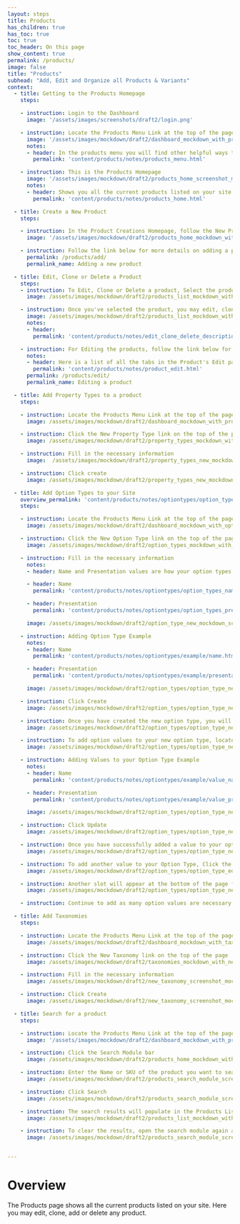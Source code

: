 ```yaml
---
layout: steps
title: Products
has_children: true
has_toc: true
toc: true
toc_header: On this page
show_content: true
permalink: /products/
image: false
title: "Products"
subhead: "Add, Edit and Organize all Products & Variants"
context:
  - title: Getting to the Products Homepage
    steps:

    - instruction: Login to the Dashboard
      image: '/assets/images/screenshots/draft2/login.png'

    - instruction: Locate the Products Menu Link at the top of the page
      image: '/assets/images/mockdown/draft2/dashboard_mockdown_with_products_menu_screenshot.jpg'
      notes:
      - header: In the products menu you will find other helpful ways to keep your products organized
        permalink: 'content/products/notes/products_menu.html'

    - instruction: This is the Products Homepage
      image: '/assets/images/mockdown/draft2/products_home_screenshot_mockdown.png'
      notes:
      - header: Shows you all the current products listed on your site. Here you can edit, clone, add or delete any product.
        permalink: 'content/products/notes/products_home.html'

  - title: Create a New Product
    steps:

    - instruction: In the Product Creations Homepage, follow the New Product Link in the Navigation Bar at the top
      image: '/assets/images/mockdown/draft2/products_home_mockdown_with_new_product_button.jpg'

    - instruction: Follow the link below for more details on adding a product to your site
      permalink: /products/add/
      permalink_name: Adding a new product

  - title: Edit, Clone or Delete a Product
    steps:
    - instruction: To Edit, Clone or Delete a product, Select the product you want to edit from the products list on the products homepage
      image: /assets/images/mockdown/draft2/products_list_mockdown_with_products_header_screenshot.jpg/

    - instruction: Once you've selected the product, you may edit, clone or delete the products with the button located to the right of the screen
      image: /assets/images/mockdown/draft2/products_list_mockdown_with_edit_clone_delete_screenshot.jpg
      notes:
      - header:
        permalink: 'content/products/notes/edit_clone_delete_description.html'

    - instruction: For Editing the products, follow the link below for the guide to the Product's Edit page
      notes:
      - header: Here is a list of all the tabs in the Product's Edit page
        permalink: 'content/products/notes/product_edit.html'
      permalink: /products/edit/
      permalink_name: Editing a product

  - title: Add Property Types to a product
    steps:

    - instruction: Locate the Products Menu Link at the top of the page and select Property Types
      image: /assets/images/mockdown/draft2/dashboard_mockdown_with_property_types_screenshot.jpg

    - instruction: Click the New Property Type link on the top of the page
      image: /assets/images/mockdown/draft2/property_types_mockdown_with_new_property_type_screenshot_dark.jpg

    - instruction: Fill in the necessary information
      image:  /assets/images/mockdown/draft2/property_types_new_mockdown_screenshot_dark.jpg

    - instruction: Click create
      image: /assets/images/mockdown/draft2/property_types_new_mockdown_screenshot_with_create_button_screenshot_dark.jpg

  - title: Add Option Types to your Site
    overview_permalink: 'content/products/notes/optiontypes/option_types.html'
    steps:

    - instruction: Locate the Products Menu Link at the top of the page and select Option Types
      image: /assets/images/mockdown/draft2/dashboard_mockdown_with_option_types_screenshot.jpg

    - instruction: Click the New Option Type link on the top of the page
      image: /assets/images/mockdown/draft2/option_types_mockdown_with_new_option_type_screenshot_dark.jpg

    - instruction: Fill in the necessary information
      notes:
      - header: Name and Presentation values are how your option types will be organized and labeled both to you and your users. These can be the same value but its optional to make them different.

      - header: Name
        permalink: 'content/products/notes/optiontypes/option_types_name.html'

      - header: Presentation
        permalink: 'content/products/notes/optiontypes/option_types_presentation.html'

      image: /assets/images/mockdown/draft2/option_type_new_mockdown_screenshot_dark.jpg

    - instruction: Adding Option Type Example
      notes:
      - header: Name
        permalink: 'content/products/notes/optiontypes/example/name.html'

      - header: Presentation
        permalink: 'content/products/notes/optiontypes/example/presentation.html'

      image: /assets/images/mockdown/draft2/option_types/option_type_new_screenshot_example_mockdown_dark.jpg

    - instruction: Click Create
      image: /assets/images/mockdown/draft2/option_types/option_type_new_screenshot_example_mockdown_create.png

    - instruction: Once you have created the new option type, you will receive a success banner at the bottom of the screen and the option type will be open in the edit page for you to add option values to your option type.
      image: /assets/images/mockdown/draft2/option_types/option_type_new_example_successful_out_dark.jpg

    - instruction: To add option values to your new option type, locate the available slot at the bottom of the page
      image: /assets/images/mockdown/draft2/option_types/option_type_new_example_successful_post_full_out_available_slot_dark.jpg

    - instruction: Adding Values to your Option Type Example
      notes:
      - header: Name
        permalink: 'content/products/notes/optiontypes/example/value_name.html'

      - header: Presentation
        permalink: 'content/products/notes/optiontypes/example/value_presentation.html'

      image: /assets/images/mockdown/draft2/option_types/option_type_new_example_successful_post_full_out_example_dark.jpg

    - instruction: Click Update
      image: /assets/images/mockdown/draft2/option_types/option_type_new_example_successful_post_full_out_example_dark_create_button.jpg

    - instruction: Once you have successfully added a value to your option type, you will receive a success banner at the bottom of the page
      image: /assets/images/mockdown/draft2/option_types/option_type_new_example_successful_out_dark.jpg

    - instruction: To add another value to your Option Type, Click the Add Option Value button at the top of the page
      image: /assets/images/mockdown/draft2/option_types/option_type_edit_page_out_add_option_value_button_dark.jpg

    - instruction: Another slot will appear at the bottom of the page for you to add another value
      image: /assets/images/mockdown/draft2/option_types/option_type_new_example_successful_post_full_adding_value_successful_post_new_value_slot_out_dark.jpg

    - instruction: Continue to add as many option values are necessary to your option type

  - title: Add Taxonomies
    steps:

    - instruction: Locate the Products Menu Link at the top of the page and select Taxonomies
      image: /assets/images/mockdown/draft2/dashboard_mockdown_with_taxonomies_screenshot_dark.jpg

    - instruction: Click the New Taxonomy link on the top of the page
      image: /assets/images/mockdown/draft2/taxonomies_mockdown_with_new_taxonomy_screenshot.jpg

    - instruction: Fill in the necessary information
      image: /assets/images/mockdown/draft2/new_taxonomy_screenshot_mockdown_dark.jpg

    - instruction: Click Create
      image: /assets/images/mockdown/draft2/new_taxonomy_screenshot_mockdown_with_create_button_dark.jpg

  - title: Search for a product
    steps:

    - instruction: Locate the Products Menu Link at the top of the page
      image: '/assets/images/mockdown/draft2/dashboard_mockdown_with_products_menu_screenshot.jpg'

    - instruction: Click the Search Module bar
      image: /assets/images/mockdown/draft2/products_home_mockdown_with_search_module_dark.jpg

    - instruction: Enter the Name or SKU of the product you want to search for
      image: /assets/images/mockdown/draft2/products_search_module_screenshot_mockdown_dark.jpg

    - instruction: Click Search
      image: /assets/images/mockdown/draft2/products_search_module_screenshot_mockdown_with_search_button_dark.jpg

    - instruction: The search results will populate in the Products List box underneath the search module
      image: /assets/images/mockdown/draft2/products_list_mockdown_with_products_header_screenshot.jpg/

    - instruction: To clear the results, open the search module again and click Clear
      image: /assets/images/mockdown/draft2/products_search_module_screenshot_mockdown_with_clear_button_dark.jpg


---
```


# Overview

The Products page shows all the current products listed on your site. Here you may edit, clone, add or delete any product.

